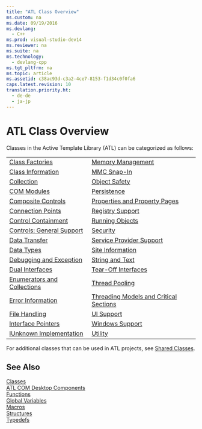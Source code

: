 ```yaml
---
title: "ATL Class Overview"
ms.custom: na
ms.date: 09/19/2016
ms.devlang: 
  - C++
ms.prod: visual-studio-dev14
ms.reviewer: na
ms.suite: na
ms.technology: 
  - devlang-cpp
ms.tgt_pltfrm: na
ms.topic: article
ms.assetid: c38ac93d-c3a2-4ce7-8153-f1d34c0f0fa6
caps.latest.revision: 10
translation.priority.ht: 
  - de-de
  - ja-jp
---
```

# ATL Class Overview
Classes in the Active Template Library (ATL) can be categorized as follows:  
  
|||  
|-|-|  
|[Class Factories](../vs140/Class-Factories-Classes.md)|[Memory Management](../vs140/Memory-Management-Classes.md)|  
|[Class Information](../vs140/Class-Information-Classes.md)|[MMC Snap-In](../vs140/MMC-Snap-In-Classes.md)|  
|[Collection](../vs140/Collection-Classes.md)|[Object Safety](../vs140/Object-Safety-Classes.md)|  
|[COM Modules](../vs140/COM-Modules-Classes.md)|[Persistence](../vs140/Persistence-Classes.md)|  
|[Composite Controls](../vs140/Composite-Controls-Classes.md)|[Properties and Property Pages](../vs140/Properties-and-Property-Pages-Classes.md)|  
|[Connection Points](../vs140/Connection-Points-Classes.md)|[Registry Support](../vs140/Registry-Support-Classes.md)|  
|[Control Containment](../vs140/Control-Containment-Classes.md)|[Running Objects](../vs140/Running-Objects-Classes.md)|  
|[Controls: General Support](../vs140/Controls--General-Support-Classes.md)|[Security](../vs140/Security-Classes.md)|  
|[Data Transfer](../vs140/Data-Transfer-Classes.md)|[Service Provider Support](../vs140/Service-Provider-Support-Classes.md)|  
|[Data Types](../vs140/Data-Types-Classes.md)|[Site Information](../vs140/Site-Information-Classes.md)|  
|[Debugging and Exception](../vs140/Debugging-and-Exceptions-Classes.md)|[String and Text](../vs140/String-and-Text-Classes.md)|  
|[Dual Interfaces](../vs140/Dual-Interfaces-Classes.md)|[Tear-Off Interfaces](../vs140/Tear-Off-Interfaces-Classes.md)|  
|[Enumerators and Collections](../vs140/Enumerators-and-Collections-Classes.md)|[Thread Pooling](../vs140/Thread-Pooling-Classes.md)|  
|[Error Information](../vs140/Error-Information-Classes.md)|[Threading Models and Critical Sections](../vs140/Threading-Models-and-Critical-Sections-Classes.md)|  
|[File Handling](../vs140/File-Handling-Classes.md)|[UI Support](../vs140/UI-Support-Classes.md)|  
|[Interface Pointers](../vs140/Interface-Pointers-Classes.md)|[Windows Support](../vs140/Windows-Support-Classes.md)|  
|[IUnknown Implementation](../vs140/IUnknown-Implementation-Classes.md)|[Utility](../vs140/Utility-Classes.md)|  
  
 For additional classes that can be used in ATL projects, see [Shared Classes](../vs140/ATL-MFC-Shared-Classes.md).  
  
## See Also  
 [Classes](../vs140/ATL-Classes.md)   
 [ATL COM Desktop Components](../vs140/ATL-COM-Desktop-Components.md)   
 [Functions](../vs140/ATL-Functions.md)   
 [Global Variables](../vs140/ATL-Global-Variables.md)   
 [Macros](../vs140/ATL-Macros.md)   
 [Structures](../vs140/ATL-Structures.md)   
 [Typedefs](../vs140/ATL-Typedefs.md)